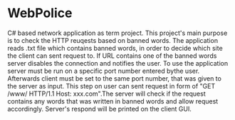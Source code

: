 # WebPolice
C# based network application as term project.
This project's main purpose is to check the HTTP reuqests based on banned words. The application reads .txt file which contains banned words, 
in order to decide which site the client can sent request to. If URL contains one of the banned words server disables the connection and notifies the user. 
To use the application server must be run on a specific port number entered bythe user. Afterwards client must be set to the same port number, that 
was given to the server as input. This step on user can sent request in form of "GET /www/ HTTP/1.1 Host: xxx.com".The server will check if the 
request contains any words that was written in banned words and allow request accordingly. Server's respond will be printed on the client GUI.
